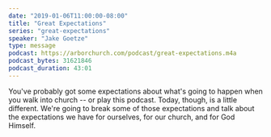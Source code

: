 ```yaml
---
date: "2019-01-06T11:00:00-08:00"
title: "Great Expectations"
series: "great-expectations"
speaker: "Jake Goetze"
type: message
podcast: https://arborchurch.com/podcast/great-expectations.m4a
podcast_bytes: 31621846
podcast_duration: 43:01
---
```


You've probably got some expectations about what's going to happen when you walk into church -- or play this podcast.
Today, though, is a little different. We're going to break some of those expectations and talk about the expectations we
have for ourselves, for our church, and for God Himself.

